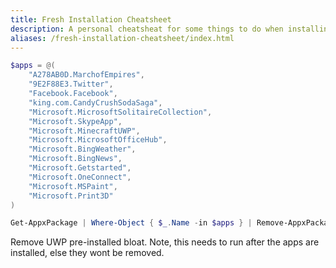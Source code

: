 ```yaml
---
title: Fresh Installation Cheatsheet
description: A personal cheatsheat for some things to do when installing Windows fresh.
aliases: /fresh-installation-cheatsheet/index.html
---
```


```ps1
$apps = @(
    "A278AB0D.MarchofEmpires",
    "9E2F88E3.Twitter",
    "Facebook.Facebook",
    "king.com.CandyCrushSodaSaga",
    "Microsoft.MicrosoftSolitaireCollection",
    "Microsoft.SkypeApp",
    "Microsoft.MinecraftUWP",
    "Microsoft.MicrosoftOfficeHub",
    "Microsoft.BingWeather",
    "Microsoft.BingNews",
    "Microsoft.Getstarted",
    "Microsoft.OneConnect",
    "Microsoft.MSPaint",
    "Microsoft.Print3D"
)

Get-AppxPackage | Where-Object { $_.Name -in $apps } | Remove-AppxPackage
```

Remove UWP pre-installed bloat. Note, this needs to run after the apps are installed, else they wont be removed.
